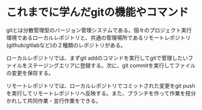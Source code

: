 # これまでに学んだgitの機能やコマンド
gitとは分散管理型のバージョン管理システムである。個々のプロジェクト実行環境であるローカルレポジトリと、共通の管理場所であるリモートレポジトリ(github/gitlabなど)の２種類のレポジトリがある。

ローカルレポジトリでは、まずgit addのコマンドを実行してgitで管理したいファイルをステージングエリアに登録する。次に、git commitを実行してファイルの変更を保存する。

リモートレポジトリでは、ローカルレポジトリでコミットされた変更をgit pushを実行してリモートレポジトリへ反映する。また、ブランチを作って作業を枝分かれして共同作業・並行作業をできる。